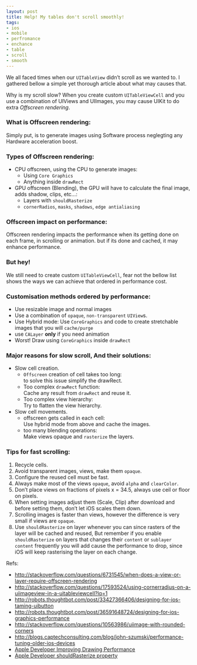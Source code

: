 ```yaml
---
layout: post
title: Help! My tables don't scroll smoothly!
tags:
- ios
- mobile
- perfromance
- enchance
- table
- scroll
- smooth
---
```

<p>We all faced times when our <code>UITableView</code> didn&#8217;t scroll as we wanted to. I gathered bellow a simple yet thorough article about what may causes that.</p>

<p>Why is my scroll slow? When you create custom <code>UITableViewCell</code> and you use a combination of UIViews and UIImages, you may cause UIKit to do extra <em>Offscreen rendering</em>.</p>

<h3>What is Offscreen rendering:</h3>

<p>Simply put, is to generate images using Software process neglegting any Hardware acceleration boost.</p>

<h3>Types of Offscreen rendering:</h3>

<ul><li>CPU offscreen, using the CPU to generate images:

<ul><li>Using <code>Core Graphics</code></li>
<li>Anything inside <code>drawRect</code></li>
</ul></li>
<li>GPU offscreen (Blending), the GPU will have to calculate the final image, adds shadow, clips, etc&#8230;:

<ul><li>Layers with <code>shouldRasterize</code></li>
<li><code>cornerRadios</code>, <code>masks</code>, <code>shadows</code>, <code>edge antialiasing</code></li>
</ul></li>
</ul><h3>Offscreen impact on performance:</h3>

<p>Offscreen rendering impacts the performance when its getting done on each frame, in scrolling or animation. but if its done and cached, it may enhance performance.</p>

<h3>But hey!</h3>

<p>We still need to create custom <code>UITableViewCell</code>, fear not the bellow list shows the ways we can achieve that ordered in performance cost.</p>

<h3>Customisation methods ordered by performance:</h3>

<ul><li>Use resizable image and normal images</li>
<li>Use a combination of <code>opaque</code>, <code>non-transparent</code> <code>UIView</code>s.</li>
<li>Use Hybrid mode: Use <code>CoreGraphics</code> and code to create stretchable images that you will <code>cache/purge</code></li>
<li>use <code>CALayer</code> <strong>only</strong> if you need animation</li>
<li>Worst! Draw using <code>CoreGraphics</code> inside <code>drawRect</code></li>
</ul><h3>Major reasons for slow scroll, And their solutions:</h3>

<ul><li>Slow cell creation.

<ul><li><code>Offscreen</code> creation of cell takes too long:<br/>
to solve this issue simplify the drawRect.</li>
<li>Too complex <code>drawRect</code> function:<br/>
Cache any result from <code>drawRect</code> and reuse it.</li>
<li>Too complex view hierarchy:<br/>
Try to flatten the view hierarchy.</li>
</ul></li>
<li>Slow cell movements.

<ul><li>offscreen gets called in each cell:<br/>
Use hybrid mode from above and cache the images.</li>
<li>too many blending operations:<br/>
Make views opaque and <code>rasterize</code> the layers.   </li>
</ul></li>
</ul><h3>Tips for fast scrolling:</h3>

<ol><li>Recycle cells.</li>
<li>Avoid transparent images, views, make them <code>opaque</code>.</li>
<li>Configure the reused cell must be fast.</li>
<li>Always make most of the views <code>opaque</code>, avoid <code>alpha</code> and <code>clearColor</code>.</li>
<li>Don&#8217;t place views on fractions of pixels x = 34.5, always use ceil or floor on pixels.</li>
<li>When setting images adjust them (Scale, Clip) after download and before setting them, don&#8217;t let iOS scales them down.</li>
<li>Scrolling images is faster than views, however the difference is very small if views are <code>opaque</code>.</li>
<li>Use <code>shouldRasterize</code> on layer whenever you can since rasters of the layer will be cached and reused, But remember if you enable <code>shouldRasterize</code> on layers that changes their <code>content</code> or <code>sublayer</code> <code>content</code> frequently you will add cause the performance to drop, since iOS will keep rasterising the layer on each change. </li>
</ol><p>Refs:</p>

<ul><li><a href="http://stackoverflow.com/questions/6731545/when-does-a-view-or-layer-require-offscreen-rendering">http://stackoverflow.com/questions/6731545/when-does-a-view-or-layer-require-offscreen-rendering</a></li>
<li><a href="http://stackoverflow.com/questions/17593524/using-cornerradius-on-a-uiimageview-in-a-uitableviewcell?lq=1">http://stackoverflow.com/questions/17593524/using-cornerradius-on-a-uiimageview-in-a-uitableviewcell?lq=1</a></li>
<li><a href="http://robots.thoughtbot.com/post/33427366406/designing-for-ios-taming-uibutton">http://robots.thoughtbot.com/post/33427366406/designing-for-ios-taming-uibutton</a></li>
<li><a href="http://robots.thoughtbot.com/post/36591648724/designing-for-ios-graphics-performance">http://robots.thoughtbot.com/post/36591648724/designing-for-ios-graphics-performance</a></li>
<li><a href="http://stackoverflow.com/questions/10563986/uiimage-with-rounded-corners">http://stackoverflow.com/questions/10563986/uiimage-with-rounded-corners</a></li>
<li><a href="http://blogs.captechconsulting.com/blog/john-szumski/performance-tuning-older-ios-devices">http://blogs.captechconsulting.com/blog/john-szumski/performance-tuning-older-ios-devices</a></li>
<li><a href="https://developer.apple.com/library/IOS/#documentation/2DDrawing/Conceptual/DrawingPrintingiOS/DrawingTips/DrawingTips.html">Apple Developer Improving Drawing Performance</a></li>
<li><a href="https://developer.apple.com/library/mac/documentation/graphicsimaging/reference/CALayer_class/Introduction/Introduction.html#//apple_ref/occ/instp/CALayer/shouldRasterize">Apple Developer shouldRasterize property</a></li>
</ul>
